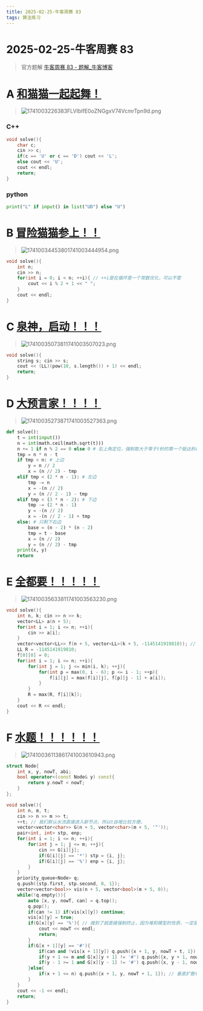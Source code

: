 ```yaml
---
title: 2025-02-25-牛客周赛 83 
tags: 算法练习
---
```


# 2025-02-25-牛客周赛 83

> 官方题解
> [牛客周赛 83 - 题解_牛客博客](https://blog.nowcoder.net/n/d1c25e46a4854a379e3672e71d3be671)

# A [和猫猫一起起舞！](https://ac.nowcoder.com/acm/contest/102896/A)

> ![1741003226383FLVIblfE0oZNGgxV74VcmrTpn9d.png](https://fastly.jsdelivr.net/gh/tkzzzzzz6/imagehost@main/blog/1741003226383FLVIblfE0oZNGgxV74VcmrTpn9d.png)

### C++

```cpp
void solve(){
    char c;
    cin >> c;
    if(c == 'U' or c == 'D') cout << 'L';
    else cout << 'U';
    cout << endl;
    return;
}
```

### python

```python
print("L" if input() in list("UD") else "U")
```

# B [冒险猫猫参上！！](https://ac.nowcoder.com/acm/contest/102896/B)

> ![17410034453801741003444954.png](https://fastly.jsdelivr.net/gh/tkzzzzzz6/imagehost@main/blog/17410034453801741003444954.png)

```cpp
void solve(){
    int n;
    cin >> n;
    for(int i = 0; i < n; ++i){ // ++i是在循环里一个常数优化，可以不管
        cout << i % 2 + 1 << " ";
    }
    cout << endl;
}
```

# C  [泉神，启动！！！](https://ac.nowcoder.com/acm/contest/102896/C)

>![17410035073811741003507023.png](https://fastly.jsdelivr.net/gh/tkzzzzzz6/imagehost@main/blog/17410035073811741003507023.png)

```cpp
void solve(){
    string s; cin >> s;
    cout << (LL)(pow(10, s.length()) + 1) << endl;
    return;
}
```

# D [大预言家！！！！](https://ac.nowcoder.com/acm/contest/102896/D)

> ![17410035273871741003527363.png](https://fastly.jsdelivr.net/gh/tkzzzzzz6/imagehost@main/blog/17410035273871741003527363.png)

```python
def solve():
    t = int(input())
    n = int(math.ceil(math.sqrt(t)))
    n += 1 if n % 2 == 0 else 0 # 右上角定位，强制取大于等于t秒的第一个抵达秒数是一个奇数的平方的位置
    tmp = n * n - t
    if tmp < n: # 上边
        y = n // 2
        x = (n // 2) - tmp
    elif tmp < (2 * n - 1): # 左边
        tmp -= n
        x = -(n // 2)
        y = (n // 2 - 1) - tmp
    elif tmp < (3 * n - 2): # 下边
        tmp -= (2 * n - 1)
        y = -(n // 2)
        x = -(n // 2 - 1) + tmp
    else: # 只剩下右边
        base = (n - 2) * (n - 2)
        tmp = t - base
        x = (n // 2)
        y = (n // 2) - tmp
    print(x, y)
    return
```

# E [全都要！！！！！](https://ac.nowcoder.com/acm/contest/102896/E)

> ![17410035633811741003563230.png](https://fastly.jsdelivr.net/gh/tkzzzzzz6/imagehost@main/blog/17410035633811741003563230.png)

```cpp
void solve(){
    int n, k; cin >> n >> k;
    vector<LL> a(n + 5);
    for(int i = 1; i <= n; ++i){
        cin >> a[i];
    }
    vector<vector<LL>> f(n + 5, vector<LL>(k + 5, -1145141919810)); // 魔法的数字，助您日入百亿
    LL R = -1145141919810;
    f[0][0] = 0;
    for(int i = 1; i <= n; ++i){
        for(int j = 1; j <= min(i, k); ++j){
            for(int p = max(0, i - 6); p <= i - 1; ++p){
                f[i][j] = max(f[i][j], f[p][j - 1] + a[i]);
            }
        }
        R = max(R, f[i][k]);
    }
    cout << R << endl;
}
```

# F [水题！！！！！！](https://ac.nowcoder.com/acm/contest/102896/F)

> ![17410036113861741003610943.png](https://fastly.jsdelivr.net/gh/tkzzzzzz6/imagehost@main/blog/17410036113861741003610943.png)

```cpp
struct Node{
    int x, y, nowT, abi;
    bool operator<(const Node& y) const{
        return y.nowT < nowT;
    }
};

void solve(){
    int n, m, t;
    cin >> n >> m >> t;
    ++t; // 我们默认水流直接进入新节点，所以t自增比较方便。
    vector<vector<char>> G(n + 5, vector<char>(m + 5, '^'));
    pair<int, int> stp, enp;
    for(int i = 1; i <= n; ++i){
        for(int j = 1; j <= m; ++j){
            cin >> G[i][j];
            if(G[i][j] == '*') stp = {i, j};
            if(G[i][j] == '%') enp = {i, j};
        }
    }
    priority_queue<Node> q;
    q.push({stp.first, stp.second, 0, 1});
    vector<vector<bool>> vis(n + 5, vector<bool>(m + 5, 0));
    while(!q.empty()){
        auto [x, y, nowT, can] = q.top();
        q.pop();
        if(can != 1) if(vis[x][y]) continue;
        vis[x][y] = true;
        if(G[x][y] == '%'){ // 搜到了就直接强制终止，因为堆和模型的性质，一定是最优的之一。
            cout << nowT << endl;
            return;
        }
        if(G[x + 1][y] == '#'){
            if(can and !vis[x + 1][y]) q.push({x + 1, y, nowT + t, 1}); // 塞
            if(y + 1 <= m and G[x][y + 1] != '#') q.push({x, y + 1, nowT + 1, 0}); // 左右扩散判定
            if(y - 1 >= 1 and G[x][y - 1] != '#') q.push({x, y - 1, nowT + 1, 0});
        }else{
            if(x + 1 <= n) q.push({x + 1, y, nowT + 1, 1}); // 垂直扩散判定
        }
    }
    cout << -1 << endl;
    return;
}
```
